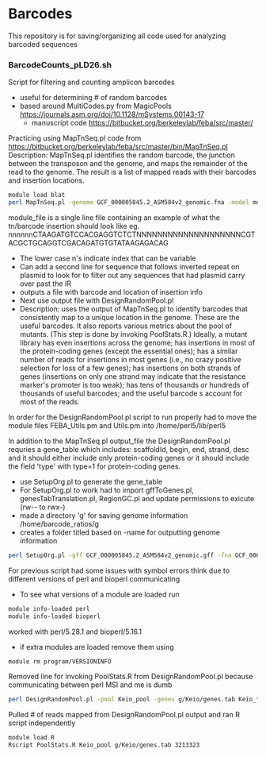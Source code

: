 # Barcodes
This repository is for saving/organizing all code used for analyzing barcoded sequences 

### BarcodeCounts_pLD26.sh
Script for filtering and counting amplicon barcodes
- useful for determining # of random barcodes 
- based around MultiCodes.py from MagicPools https://journals.asm.org/doi/10.1128/mSystems.00143-17
  - manuscript code https://bitbucket.org/berkeleylab/feba/src/master/


Practicing using MapTnSeq.pl code from https://bitbucket.org/berkeleylab/feba/src/master/bin/MapTnSeq.pl
Description: MapTnSeq.pl identifies the random barcode, the junction between the transposon and the genome, and maps the remainder of the read to the genome. The result is a list of mapped reads with their barcodes and insertion locations.

```bash
module load blat
perl MapTnSeq.pl -genome GCF_000005845.2_ASM584v2_genomic.fna -model model_file -first Keio_ML9_index10_TAGCTT_L002_R1_001.fastq > Keio_test
 ```
 module_file is a single line file containing an example of what the tn/barcode insertion should look like
 eg. nnnnnnCTAAGATGTCCACGAGGTCTCTNNNNNNNNNNNNNNNNNNNNCGTACGCTGCAGGTCGACAGATGTGTATAAGAGACAG
 - The lower case n's indicate index that can be variable
 - Can add a second line for sequence that follows inverted repeat on plasmid to look for to filter out any sequences that had plasmid carry over past the IR 
 - outputs a file with barcode and location of insertion info 
  - Next use output file with DesignRandomPool.pl 
  - Description: uses the output of MapTnSeq.pl to identify barcodes that consistently map to a unique location in the genome. These are the useful barcodes. It also reports various metrics about the pool of mutants. (This step is done by invoking PoolStats.R.) Ideally, a mutant library has even insertions across the genome; has insertions in most of the protein-coding genes (except the essential ones); has a similar number of reads for insertions in most genes (i.e., no crazy positive selection for loss of a few genes); has insertions on both strands of genes (insertions on only one strand may indicate that the resistance marker's promoter is too weak); has tens of thousands or hundreds of thousands of useful barcodes; and the useful barcode s account for most of the reads.

In order for the DesignRandomPool.pl script to run properly had to move the module files FEBA_Utils.pm and Utils.pm into /home/perl5/lib/perl5

In addition to the MapTnSeq.pl output_file the DesignRandomPool.pl requries a gene_table which includes: scaffoldId, begin, end, strand, desc
and it should either include only protein-coding genes or it should
include the field 'type' with type=1 for protein-coding genes.
- use SetupOrg.pl to generate the gene_table
- For SetupOrg.pl to work had to import gffToGenes.pl, genesTabTranslation.pl, RegionGC.pl and update permissions to exicute (rw-- to rwx-)
- made a directory 'g' for saving genome information
/home/barcode_ratios/g
- creates a folder titled based on -name for outputting genome information
```bash
perl SetupOrg.pl -gff GCF_000005845.2_ASM584v2_genomic.gff -fna GCF_000005845.2_ASM584v2_genomic.fna -name Keio
```
For previous script had some issues with symbol errors think due to different versions of perl and bioperl communicating
- To see what versions of a module are loaded run
```bash
module info-loaded perl
module info-loaded bioperl
```
worked with perl/5.28.1 and bioperl/5.16.1
- if extra modules are loaded remove them using
```bash
module rm program/VERSIONINFO
```
Removed line for invoking PoolStats.R from DesignRandomPool.pl because communicating between perl MSI and me is dumb 

```bash
perl DesignRandomPool.pl -pool Keio_pool -genes g/Keio/genes.tab Keio_test
```

Pulled # of reads mapped from DesignRandomPool.pl output and ran R script independently
```bash
module load R
Rscript PoolStats.R Keio_pool g/Keio/genes.tab 3213323
```
